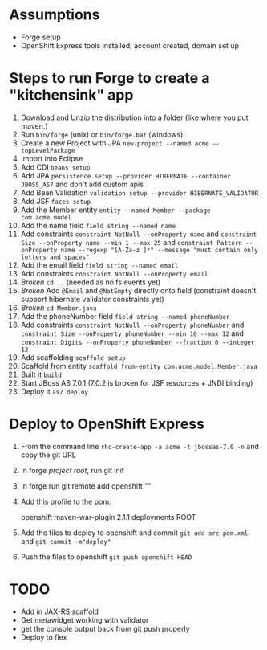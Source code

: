 Assumptions
===========

* Forge setup
* OpenShift Express tools installed, account created, domain set up

Steps to run Forge to create a "kitchensink" app
================================================

1. Download and Unzip the distribution into a folder (like where you put maven.)
2. Run `bin/forge` (unix) or `bin/forge.bat` (windows)
3. Create a new Project with JPA `new-project --named acme --topLevelPackage`
4. Import into Eclipse
4. Add CDI `beans setup`
5. Add JPA `persistence setup --provider HIBERNATE --container JBOSS_AS7` and don't add custom apis
5. Add Bean Validation `validation setup --provider HIBERNATE_VALIDATOR`
5. Add JSF `faces setup`
6. Add the Member entity `entity --named Member --package com.acme.model`
7. Add the name field `field string --named name`
8. Add constraints `constraint NotNull --onProperty name` and `constraint Size --onProperty name --min 1 --max 25` and `constraint Pattern --onProperty name --regexp "[A-Za-z ]*" --message "must contain only letters and spaces"`
9. Add the email field `field string --named email`
10. Add constraints `constraint NotNull --onProperty email` 
10. *Broken* `cd ..` (needed as no fs events yet)
10. *Broken* Add `@Email` and `@NotEmpty` directly onto field (constraint doesn't support hibernate validator constraints yet)
10. *Broken* `cd Member.java`
11. Add the phoneNumber field `field string --named phoneNumber`
12. Add constraints `constraint NotNull --onProperty phoneNumber` and `constraint Size --onProperty phoneNumber --min 10 --max 12` and `constraint Digits --onProperty phoneNumber --fraction 0 --integer 12`
12. Add scaffolding `scaffold setup`
13. Scaffold from entity `scaffold from-entity com.acme.model.Member.java`
14. Built it `build`
15. Start JBoss AS 7.0.1 (7.0.2 is broken for JSF resources + JNDI binding)
16. Deploy it `as7 deploy`

Deploy to OpenShift Express
===========================

1. From the command line `rhc-create-app -a acme -t jbossas-7.0 -n` and copy the git URL
1. In forge *project root*, run git init
2. In forge run git remote add openshift "<gitURL>"
3. Add this profile to the pom:

    <profiles>
      <profile>
         <!-- When built in OpenShift the 'openshift' profile will be used when invoking mvn. -->
         <!-- Use this profile for any OpenShift specific customization your app will need. -->
         <!-- By default that is to put the resulting archive into the 'deployments' folder. -->
         <!-- http://maven.apache.org/guides/mini/guide-building-for-different-environments.html -->
         <id>openshift</id>
         <build>
            <plugins>
               <plugin>
                  <artifactId>maven-war-plugin</artifactId>
                  <version>2.1.1</version>
                  <configuration>
                     <outputDirectory>deployments</outputDirectory>
                     <warName>ROOT</warName>
                  </configuration>
               </plugin>
            </plugins>
         </build>
      </profile>
   </profiles>

4. Add the files to deploy to openshift and commit `git add src pom.xml` and `git commit -m"deploy"`
5. Push the files to openshift `git push openshift HEAD`

TODO
====

* Add in JAX-RS scaffold
* Get metawidget working with validator
* get the console output back from git push properly
* Deploy to flex